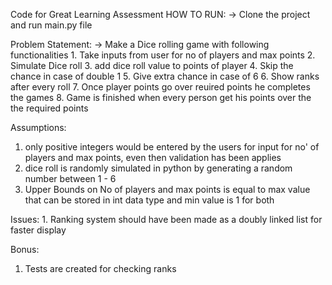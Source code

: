 Code for Great Learning Assessment
HOW TO RUN:
-> Clone the project and run main.py file


Problem Statement:
-> Make a Dice rolling game with following functionalities
    1. Take inputs from user for no of players and max points
    2. Simulate Dice roll
    3. add dice roll value to points of player
    4. Skip the chance in case of double 1
    5. Give extra chance in case of 6
    6. Show ranks after every roll
    7. Once player points go over reuired points he completes the games
    8. Game is finished when every person get his points over the the required points

Assumptions:
1. only positive integers would be entered by the users for input for no' of players and max points, even then validation has been applies
2. dice roll is randomly simulated in python by generating a random number between 1 - 6
3. Upper Bounds on No of players and max points is equal to  max value that can be stored in int data type and min value is 1 for both

Issues:
    1. Ranking system should have been made as a doubly linked list for faster display

Bonus:
1. Tests are created for checking ranks
